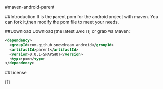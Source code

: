 #maven-android-parent

##Introduction
It is the parent pom for the android project with maven. You can fork it,then modify the pom file to meet your needs.

##Download
Download [the latest JAR][1] or grab via Maven:

```xml
<dependency>
  <groupId>com.github.snowdream.android</groupId>
  <artifactId>parent</artifactId>
  <version>0.0.1-SNAPSHOT</version>
  <type>pom</type>
</dependency>
```

##License


[1]